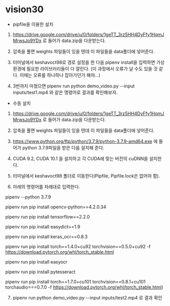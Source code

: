 # vision30

* pipfile을 이용한 설치

1. https://drive.google.com/drive/u/0/folders/1geTT_3rz5HH4DyFfy1HqmJMrwsJo9YDx 로 들어가 data.zip을 다운받는다.

2. 압축을 풀면 weights 파일들이 있을 텐데 이 파일들을 data폴더에 넣어준다. 

3. 터미널에서 keshavoct98로 경로 설정을 한 다음 pipenv install을 입력하면 가상환경에 필요한 라이브러리들이 다 깔린다.
(이 과정에서 오류가 날 수도 있을 것 같다. 이때는 오류를 하나하나 잡아가던가 해야...)

4. 3번까지 마쳤으면 pipenv run python demo_video.py --input inputs/test1.mp4 와 같은 명령어로 결과를 확인해보자.


* 수동 설치

1. https://drive.google.com/drive/u/0/folders/1geTT_3rz5HH4DyFfy1HqmJMrwsJo9YDx 로 들어가 data.zip을 다운받는다.

2. 압축을 풀면 weights 파일들이 있을 텐데 이 파일들을 data폴더에 넣어준다. 

3. https://www.python.org/ftp/python/3.7.9/python-3.7.9-amd64.exe 에 들어가 python 3.7.9파일을 받은 다음 설치해 준다.

4. CUDA 9.2, CUDA 10.1 을 설치하고 각 CUDA에 맞는 버전의 cuDNN을 설치한다.

5. 터미널에서 keshavoct98 폴더로 이동한다(Pipfile, Pipfile.lock은 없어야 함).

6. 아래의 명령어를 차례대로 입력한다.

pipenv --python 3.7.9

pipenv run pip install opencv-python==4.2.0.34

pipenv run pip install tensorflow==2.2.0

pipenv run pip install easydict==1.9

pipenv run pip install keras_ocr==0.8.3

pipenv run pip install torch==1.4.0+cu92 torchvision==0.5.0+cu92 -f https://download.pytorch.org/whl/torch_stable.html

pipenv run pip install easyocr

pipenv run pip install pytesseract

pipenv run pip install torch==1.7.0+cu101 torchvision==0.8.1+cu101 torchaudio===0.7.0 -f https://download.pytorch.org/whl/torch_stable.html)

7. pipenv run python demo_video.py --input inputs/test2.mp4 로 결과 확인

